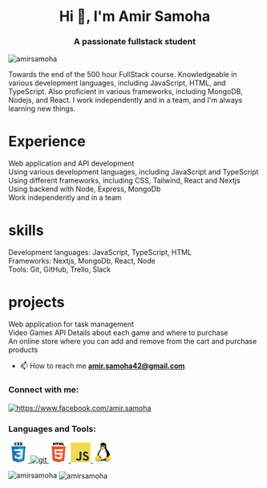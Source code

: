<h1 align="center">Hi 👋, I'm Amir Samoha</h1>
<h3 align="center">A passionate fullstack student</h3>

<p align="left"> <img src="https://komarev.com/ghpvc/?username=amirsamoha&label=Profile%20views&color=0e75b6&style=flat" alt="amirsamoha" /> </p>

Towards the end of the 500 hour FullStack course. Knowledgeable in various development languages, including JavaScript, HTML, and TypeScript. Also proficient in various frameworks, including MongoDB, Nodejs, and React. I work independently and in a team, and I'm always learning new things.

# Experience

Web application and API development</br>
Using various development languages, including JavaScript and TypeScript</br>
Using different frameworks, including CSS, Tailwind, React and Nextjs</br>
Using backend with Node, Express, MongoDb</br>
Work independently and in a team</br>

# skills

Development languages: JavaScript, TypeScript, HTML</br>
Frameworks: Nextjs, MongoDb, React, Node</br>
Tools: Git, GitHub, Trello, Slack</br>

# projects

Web application for task management</br>
Video Games API Details about each game and where to purchase</br>
An online store where you can add and remove from the cart and purchase products</br>

- 📫 How to reach me **amir.samoha42@gmail.com**

<h3 align="left">Connect with me:</h3>
<p align="left">
<a href="https://fb.com/https://www.facebook.com/amir.samoha" target="blank"><img align="center" src="https://raw.githubusercontent.com/rahuldkjain/github-profile-readme-generator/master/src/images/icons/Social/facebook.svg" alt="https://www.facebook.com/amir.samoha" height="30" width="40" /></a>
</p>

<h3 align="left">Languages and Tools:</h3>
<p align="left"> <a href="https://www.w3schools.com/css/" target="_blank" rel="noreferrer"> <img src="https://raw.githubusercontent.com/devicons/devicon/master/icons/css3/css3-original-wordmark.svg" alt="css3" width="40" height="40"/> </a> <a href="https://git-scm.com/" target="_blank" rel="noreferrer"> <img src="https://www.vectorlogo.zone/logos/git-scm/git-scm-icon.svg" alt="git" width="40" height="40"/> </a> <a href="https://www.w3.org/html/" target="_blank" rel="noreferrer"> <img src="https://raw.githubusercontent.com/devicons/devicon/master/icons/html5/html5-original-wordmark.svg" alt="html5" width="40" height="40"/> </a> <a href="https://developer.mozilla.org/en-US/docs/Web/JavaScript" target="_blank" rel="noreferrer"> <img src="https://raw.githubusercontent.com/devicons/devicon/master/icons/javascript/javascript-original.svg" alt="javascript" width="40" height="40"/> </a> <a href="https://www.linux.org/" target="_blank" rel="noreferrer"> <img src="https://raw.githubusercontent.com/devicons/devicon/master/icons/linux/linux-original.svg" alt="linux" width="40" height="40"/> </a> </p>

<p><img align="left" src="https://github-readme-stats.vercel.app/api/top-langs?username=amirsamoha&show_icons=true&locale=en&layout=compact" alt="amirsamoha" /></p>

<p>&nbsp;<img align="center" src="https://github-readme-stats.vercel.app/api?username=amirsamoha&show_icons=true&locale=en" alt="amirsamoha" /></p>
